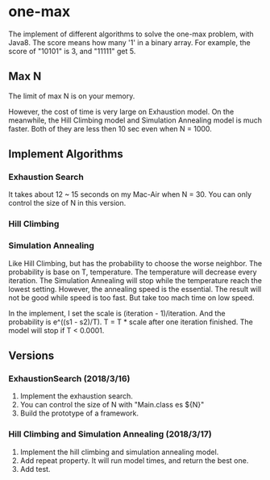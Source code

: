 # one-max
The implement of different algorithms to solve the one-max problem, with Java8.
The score means how many '1' in a binary array.
For example, the score of "10101" is 3, and "11111" get 5.

## Max N
The limit of max N is on your memory.

However, the cost of time is very large on Exhaustion model.
On the meanwhile, the Hill Climbing model and Simulation Annealing model is much faster.
Both of they are less then 10 sec even when N = 1000.

## Implement Algorithms

### Exhaustion Search
It takes about 12 ~ 15 seconds on my Mac-Air when N = 30.
You can only control the size of N in this version.

### Hill Climbing

### Simulation Annealing
Like Hill Climbing, but has the probability to choose the worse neighbor.
The probability is base on T, temperature. The temperature will decrease every iteration. The Simulation Annealing will stop while the temperature reach the lowest setting.
However, the annealing speed is the essential. The result will not be good while speed is too fast. But take too mach time on low speed.

In the implement, I set the scale is (iteration - 1)/iteration. And the probability is e^((s1 - s2)/T).
T = T * scale after one iteration finished. The model will stop if T < 0.0001. 

## Versions
### ExhaustionSearch (2018/3/16)
1. Implement the exhaustion search.
2. You can control the size of N with "Main.class es ${N}"
3. Build the prototype of a framework.

### Hill Climbing and Simulation Annealing (2018/3/17)
1. Implement the hill climbing and simulation annealing model.
2. Add repeat property. It will run model times, and return the best one.
3. Add test.